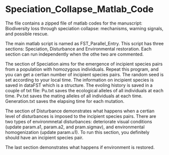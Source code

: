 # Speciation_Collapse_Matlab_Code
The file contains a zipped file of matlab codes for the manuscript: Biodiversity loss through speciation collapse: mechanisms, warning signals, and possible rescue. 

The main matlab script is named as FST_Parallel_Entry. This script has three sections: Speciation, Disturbance and Environmental restoration. Each section can run independently when the othe two are commented. 

The section of Speciation aims for the emergence of incipient species pairs from a population with homozygous individuals. Repeat this program, and you can get a certian number of incipient species pairs. The random seed is set according to your local time. The information on incipient species is saved in dataFST which is a structure. The evoling history is saved in a couple of txt file: Pu.txt saves the ecological alleles of all individuals at each time. Pv.txt saves the mating alleles of all individuals at each time. Generation.txt saves the elapsing time for each mutation.    

The section of Disturbance demonstrates what happens when a certian level of disturbances is imposed to the incipient species pairs. There are two types of environmnetal disturbances: deteriorate visual conditions (update param.a1, param.a2, and pram.sigmav), and environmental homogenization (update param.u1).  To run this section, you definitely should have an incipient species pair. 

The last section demonstrates what happens if environment is restored. 


